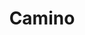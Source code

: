 ---
title: Camino
layout: page
description: ..
imageStyle: "background-position: center"
image: images/san-frutos.jpg
---